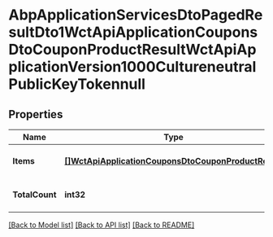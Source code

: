 # AbpApplicationServicesDtoPagedResultDto1WctApiApplicationCouponsDtoCouponProductResultWctApiApplicationVersion1000CultureneutralPublicKeyTokennull

## Properties
Name | Type | Description | Notes
------------ | ------------- | ------------- | -------------
**Items** | [**[]WctApiApplicationCouponsDtoCouponProductResult**](WCT.Api.Application.Coupons.dto.CouponProductResult.md) |  | [optional] [default to null]
**TotalCount** | **int32** |  | [optional] [default to null]

[[Back to Model list]](../README.md#documentation-for-models) [[Back to API list]](../README.md#documentation-for-api-endpoints) [[Back to README]](../README.md)

